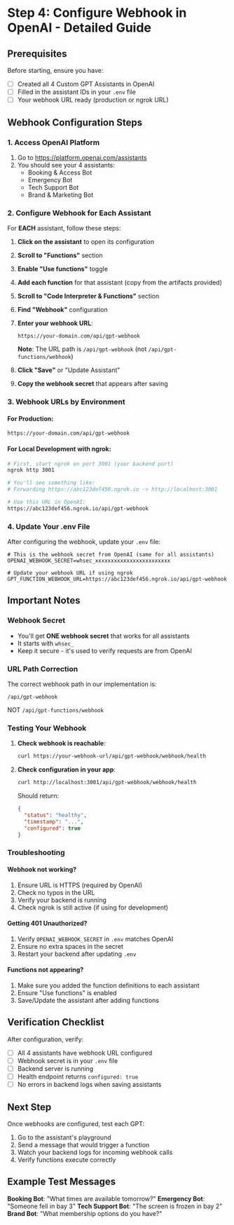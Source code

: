 # Step 4: Configure Webhook in OpenAI - Detailed Guide

## Prerequisites
Before starting, ensure you have:
- [ ] Created all 4 Custom GPT Assistants in OpenAI
- [ ] Filled in the assistant IDs in your `.env` file
- [ ] Your webhook URL ready (production or ngrok URL)

## Webhook Configuration Steps

### 1. Access OpenAI Platform
1. Go to https://platform.openai.com/assistants
2. You should see your 4 assistants:
   - Booking & Access Bot
   - Emergency Bot
   - Tech Support Bot
   - Brand & Marketing Bot

### 2. Configure Webhook for Each Assistant

For **EACH** assistant, follow these steps:

1. **Click on the assistant** to open its configuration
2. **Scroll to "Functions"** section
3. **Enable "Use functions"** toggle
4. **Add each function** for that assistant (copy from the artifacts provided)
5. **Scroll to "Code Interpreter & Functions"** section
6. **Find "Webhook"** configuration
7. **Enter your webhook URL**:
   ```
   https://your-domain.com/api/gpt-webhook
   ```
   **Note**: The URL path is `/api/gpt-webhook` (not `/api/gpt-functions/webhook`)

8. **Click "Save"** or "Update Assistant"
9. **Copy the webhook secret** that appears after saving

### 3. Webhook URLs by Environment

#### For Production:
```
https://your-domain.com/api/gpt-webhook
```

#### For Local Development with ngrok:
```bash
# First, start ngrok on port 3001 (your backend port)
ngrok http 3001

# You'll see something like:
# Forwarding https://abc123def456.ngrok.io -> http://localhost:3001

# Use this URL in OpenAI:
https://abc123def456.ngrok.io/api/gpt-webhook
```

### 4. Update Your .env File

After configuring the webhook, update your `.env` file:

```env
# This is the webhook secret from OpenAI (same for all assistants)
OPENAI_WEBHOOK_SECRET=whsec_xxxxxxxxxxxxxxxxxxxxxxxx

# Update your webhook URL if using ngrok
GPT_FUNCTION_WEBHOOK_URL=https://abc123def456.ngrok.io/api/gpt-webhook
```

## Important Notes

### Webhook Secret
- You'll get **ONE webhook secret** that works for all assistants
- It starts with `whsec_`
- Keep it secure - it's used to verify requests are from OpenAI

### URL Path Correction
The correct webhook path in our implementation is:
```
/api/gpt-webhook
```
NOT `/api/gpt-functions/webhook`

### Testing Your Webhook

1. **Check webhook is reachable**:
   ```bash
   curl https://your-webhook-url/api/gpt-webhook/webhook/health
   ```

2. **Check configuration in your app**:
   ```bash
   curl http://localhost:3001/api/gpt-webhook/webhook/health
   ```

   Should return:
   ```json
   {
     "status": "healthy",
     "timestamp": "...",
     "configured": true
   }
   ```

### Troubleshooting

#### Webhook not working?
1. Ensure URL is HTTPS (required by OpenAI)
2. Check no typos in the URL
3. Verify your backend is running
4. Check ngrok is still active (if using for development)

#### Getting 401 Unauthorized?
1. Verify `OPENAI_WEBHOOK_SECRET` in `.env` matches OpenAI
2. Ensure no extra spaces in the secret
3. Restart your backend after updating `.env`

#### Functions not appearing?
1. Make sure you added the function definitions to each assistant
2. Ensure "Use functions" is enabled
3. Save/Update the assistant after adding functions

## Verification Checklist

After configuration, verify:
- [ ] All 4 assistants have webhook URL configured
- [ ] Webhook secret is in your `.env` file
- [ ] Backend server is running
- [ ] Health endpoint returns `configured: true`
- [ ] No errors in backend logs when saving assistants

## Next Step

Once webhooks are configured, test each GPT:
1. Go to the assistant's playground
2. Send a message that would trigger a function
3. Watch your backend logs for incoming webhook calls
4. Verify functions execute correctly

## Example Test Messages

**Booking Bot**: "What times are available tomorrow?"
**Emergency Bot**: "Someone fell in bay 3"
**Tech Support Bot**: "The screen is frozen in bay 2"
**Brand Bot**: "What membership options do you have?"
